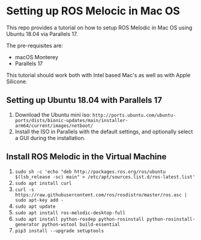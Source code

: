 # Setting up ROS Melocic in Mac OS

This repo provides a tutorial on how to setup ROS Melodic in Mac OS using Ubuntu 18.04 via Parallels 17.

The pre-requisites are:
- macOS Monterey
- Parallels 17

This tutorial should work both with Intel based Mac's as well as with Apple Silicone.

## Setting up Ubuntu 18.04 with Parallels 17
1. Download the Ubuntu mini iso: `http://ports.ubuntu.com/ubuntu-ports/dists/bionic-updates/main/installer-arm64/current/images/netboot/`
2. Install the ISO in Parallels with the default settings, and optionally select a GUI during the installation.

## Install ROS Melodic in the Virtual Machine
1. `sudo sh -c 'echo "deb http://packages.ros.org/ros/ubuntu $(lsb_release -sc) main" > /etc/apt/sources.list.d/ros-latest.list'`
2. `sudo apt install curl`
3. `curl -s https://raw.githubusercontent.com/ros/rosdistro/master/ros.asc | sudo apt-key add -`
4. `sudo apt update`
5. `sudo apt install ros-melodic-desktop-full`
6. `sudo apt install python-rosdep python-rosinstall python-rosinstall-generator python-wstool build-essential`
7. `pip3 install --upgrade setuptools`





